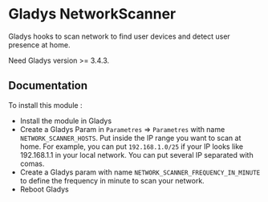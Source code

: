# Gladys NetworkScanner

Gladys hooks to scan network to find user devices and detect user presence at home.

Need Gladys version >= 3.4.3.

## Documentation

To install this module : 

- Install the module in Gladys
- Create a Gladys Param in `Parametres` => `Parametres` with name `NETWORK_SCANNER_HOSTS`. Put inside the IP range you want to scan at home. For example, you can put `192.168.1.0/25` if your IP looks like 192.168.1.1 in your local network. You can put several IP separated with comas.
- Create a Gladys param with name `NETWORK_SCANNER_FREQUENCY_IN_MINUTE` to define the frequency in minute to scan your network.
- Reboot Gladys
